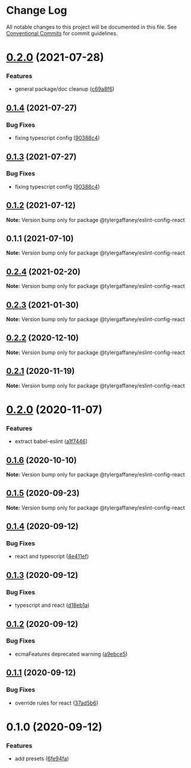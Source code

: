 # Change Log

All notable changes to this project will be documented in this file.
See [Conventional Commits](https://conventionalcommits.org) for commit guidelines.

# [0.2.0](https://github.com/tylergaffaney/configs/compare/@tylergaffaney/eslint-config-react@0.1.4...@tylergaffaney/eslint-config-react@0.2.0) (2021-07-28)


### Features

* general package/doc cleanup ([c69a8f6](https://github.com/tylergaffaney/configs/commit/c69a8f60a03531f44d7996955d48d522d9637427))





## [0.1.4](https://github.com/tylergaffaney/configs/compare/@tylergaffaney/eslint-config-react@0.1.2...@tylergaffaney/eslint-config-react@0.1.4) (2021-07-27)

### Bug Fixes

- fixing typescript config ([90388c4](https://github.com/tylergaffaney/configs/commit/90388c4a744ba11070f668e752123d549994c4fb))

## [0.1.3](https://github.com/tylergaffaney/configs/compare/@tylergaffaney/eslint-config-react@0.1.2...@tylergaffaney/eslint-config-react@0.1.3) (2021-07-27)

### Bug Fixes

- fixing typescript config ([90388c4](https://github.com/tylergaffaney/configs/commit/90388c4a744ba11070f668e752123d549994c4fb))

## [0.1.2](https://github.com/tylergaffaney/configs/compare/@tylergaffaney/eslint-config-react@0.1.1...@tylergaffaney/eslint-config-react@0.1.2) (2021-07-12)

**Note:** Version bump only for package @tylergaffaney/eslint-config-react

## 0.1.1 (2021-07-10)

**Note:** Version bump only for package @tylergaffaney/eslint-config-react

## [0.2.4](https://github.com/tylergaffaney/configs/compare/@tylergaffaney/eslint-config-react@0.2.3...@tylergaffaney/eslint-config-react@0.2.4) (2021-02-20)

**Note:** Version bump only for package @tylergaffaney/eslint-config-react

## [0.2.3](https://github.com/tylergaffaney/configs/compare/@tylergaffaney/eslint-config-react@0.2.2...@tylergaffaney/eslint-config-react@0.2.3) (2021-01-30)

**Note:** Version bump only for package @tylergaffaney/eslint-config-react

## [0.2.2](https://github.com/tylergaffaney/configs/compare/@tylergaffaney/eslint-config-react@0.2.1...@tylergaffaney/eslint-config-react@0.2.2) (2020-12-10)

**Note:** Version bump only for package @tylergaffaney/eslint-config-react

## [0.2.1](https://github.com/tylergaffaney/configs/compare/@tylergaffaney/eslint-config-react@0.2.0...@tylergaffaney/eslint-config-react@0.2.1) (2020-11-19)

**Note:** Version bump only for package @tylergaffaney/eslint-config-react

# [0.2.0](https://github.com/tylergaffaney/configs/compare/@tylergaffaney/eslint-config-react@0.1.6...@tylergaffaney/eslint-config-react@0.2.0) (2020-11-07)

### Features

- extract babel-eslint ([a1f7446](https://github.com/tylergaffaney/configs/commit/a1f744685ff7038a72a94a0efe69b28eb27d0a7e))

## [0.1.6](https://github.com/tylergaffaney/configs/compare/@tylergaffaney/eslint-config-react@0.1.5...@tylergaffaney/eslint-config-react@0.1.6) (2020-10-10)

**Note:** Version bump only for package @tylergaffaney/eslint-config-react

## [0.1.5](https://github.com/tylergaffaney/configs/compare/@tylergaffaney/eslint-config-react@0.1.4...@tylergaffaney/eslint-config-react@0.1.5) (2020-09-23)

**Note:** Version bump only for package @tylergaffaney/eslint-config-react

## [0.1.4](https://github.com/tylergaffaney/configs/compare/@tylergaffaney/eslint-config-react@0.1.3...@tylergaffaney/eslint-config-react@0.1.4) (2020-09-12)

### Bug Fixes

- react and typescript ([4e411ef](https://github.com/tylergaffaney/configs/commit/4e411efc81523b47edb95bbf088d271b6eee011f))

## [0.1.3](https://github.com/tylergaffaney/configs/compare/@tylergaffaney/eslint-config-react@0.1.2...@tylergaffaney/eslint-config-react@0.1.3) (2020-09-12)

### Bug Fixes

- typescript and react ([d18eb1a](https://github.com/tylergaffaney/configs/commit/d18eb1a67ab0595372004a00a2acd6dca5c5466e))

## [0.1.2](https://github.com/tylergaffaney/configs/compare/@tylergaffaney/eslint-config-react@0.1.1...@tylergaffaney/eslint-config-react@0.1.2) (2020-09-12)

### Bug Fixes

- ecmaFeatures deprecated warning ([a9ebce5](https://github.com/tylergaffaney/configs/commit/a9ebce5f3c3142a8b137e33405ba35a95b186d0a))

## [0.1.1](https://github.com/tylergaffaney/configs/compare/@tylergaffaney/eslint-config-react@0.1.0...@tylergaffaney/eslint-config-react@0.1.1) (2020-09-12)

### Bug Fixes

- override rules for react ([37ad5b6](https://github.com/tylergaffaney/configs/commit/37ad5b6f8b82d5012cfbc78bdc90fc99d4a76c38))

# 0.1.0 (2020-09-12)

### Features

- add presets ([6fe94fa](https://github.com/tylergaffaney/configs/commit/6fe94fae4ed9d80b18833c9e5a3f51f710ebda43))

